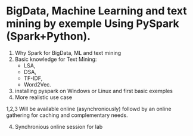 # BigData, Machine Learning and text mining by exemple Using PySpark (Spark+Python).  

1. Why Spark for BigData, ML and text mining
2. Basic knowledge for Text Mining:
    * LSA,
    * DSA,
    * TF-IDF,
    * Word2Vec. 
3. installing pyspark on Windows or Linux and first basic exemples
4. More realistic use case

1,2,3 Will be available online (asynchroniously) followd by an online gathering for caching and complementary needs.

4. Synchronious online session for lab